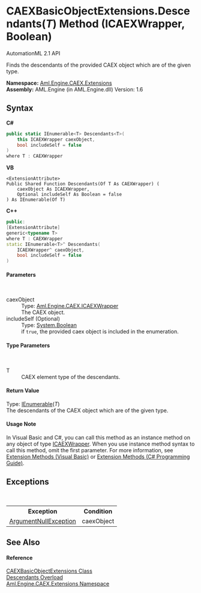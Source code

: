 # CAEXBasicObjectExtensions.Descendants(*T*) Method (ICAEXWrapper, Boolean)
AutomationML 2.1 API 

Finds the descendants of the provided CAEX object which are of the given type.

**Namespace:**&nbsp;<a href="N_Aml_Engine_CAEX_Extensions">Aml.Engine.CAEX.Extensions</a><br />**Assembly:**&nbsp;AML.Engine (in AML.Engine.dll) Version: 1.6

## Syntax

**C#**<br />
``` C#
public static IEnumerable<T> Descendants<T>(
	this ICAEXWrapper caexObject,
	bool includeSelf = false
)
where T : CAEXWrapper

```

**VB**<br />
``` VB
<ExtensionAttribute>
Public Shared Function Descendants(Of T As CAEXWrapper) ( 
	caexObject As ICAEXWrapper,
	Optional includeSelf As Boolean = false
) As IEnumerable(Of T)
```

**C++**<br />
``` C++
public:
[ExtensionAttribute]
generic<typename T>
where T : CAEXWrapper
static IEnumerable<T>^ Descendants(
	ICAEXWrapper^ caexObject, 
	bool includeSelf = false
)
```


#### Parameters
&nbsp;<dl><dt>caexObject</dt><dd>Type: <a href="T_Aml_Engine_CAEX_ICAEXWrapper">Aml.Engine.CAEX.ICAEXWrapper</a><br />The CAEX object.</dd><dt>includeSelf (Optional)</dt><dd>Type: <a href="https://docs.microsoft.com/dotnet/api/system.boolean" target="_parent" rel="noopener noreferrer">System.Boolean</a><br />if `true`, the provided caex object is included in the enumeration.</dd></dl>

#### Type Parameters
&nbsp;<dl><dt>T</dt><dd>CAEX element type of the descendants.</dd></dl>

#### Return Value
Type: <a href="https://docs.microsoft.com/dotnet/api/system.collections.generic.ienumerable-1" target="_parent" rel="noopener noreferrer">IEnumerable</a>(*T*)<br />The descendants of the CAEX object which are of the given type.

#### Usage Note
In Visual Basic and C#, you can call this method as an instance method on any object of type <a href="T_Aml_Engine_CAEX_ICAEXWrapper">ICAEXWrapper</a>. When you use instance method syntax to call this method, omit the first parameter. For more information, see <a href="https://docs.microsoft.com/dotnet/visual-basic/programming-guide/language-features/procedures/extension-methods" target="_blank" rel="noopener noreferrer">Extension Methods (Visual Basic)</a> or <a href="https://docs.microsoft.com/dotnet/csharp/programming-guide/classes-and-structs/extension-methods" target="_blank" rel="noopener noreferrer">Extension Methods (C# Programming Guide)</a>.

## Exceptions
&nbsp;<table><tr><th>Exception</th><th>Condition</th></tr><tr><td><a href="https://docs.microsoft.com/dotnet/api/system.argumentnullexception" target="_parent" rel="noopener noreferrer">ArgumentNullException</a></td><td>caexObject</td></tr></table>

## See Also


#### Reference
<a href="T_Aml_Engine_CAEX_Extensions_CAEXBasicObjectExtensions">CAEXBasicObjectExtensions Class</a><br /><a href="Overload_Aml_Engine_CAEX_Extensions_CAEXBasicObjectExtensions_Descendants">Descendants Overload</a><br /><a href="N_Aml_Engine_CAEX_Extensions">Aml.Engine.CAEX.Extensions Namespace</a><br />